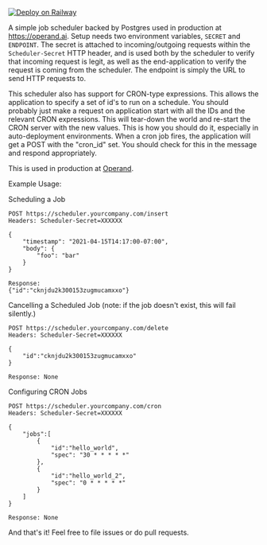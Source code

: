 [![Deploy on Railway](https://railway.app/button.svg)](https://railway.app/new?template=https%3A%2F%2Fgithub.com%2Fmorgangallant%2Fscheduler%2Ftree%2Ftrunk&plugins=postgresql&envs=ENDPOINT%2CSECRET&ENDPOINTDesc=Request+Endpoint&SECRETDesc=openssl+rand+-hex+32&ENDPOINTDefault=https%3A%2F%2Fexample.com%2Fsched)

A simple job scheduler backed by Postgres used in production at https://operand.ai. Setup needs two
environment variables, `SECRET` and `ENDPOINT`. The secret is attached to incoming/outgoing requests
within the `Scheduler-Secret` HTTP header, and is used both by the scheduler to verify that incoming
request is legit, as well as the end-application to verify the request is coming from the scheduler.
The endpoint is simply the URL to send HTTP requests to.

This scheduler also has support for CRON-type expressions. This allows the application to specify
a set of id's to run on a schedule. You should probably just make a request on application start
with all the IDs and the relevant CRON expressions. This will tear-down the world and re-start the
CRON server with the new values. This is how you should do it, especially in auto-deployment environments.
When a cron job fires, the application will get a POST with the "cron\_id" set. You should check for this
in the message and respond appropriately.

This is used in production at [Operand](https://operand.ai).

Example Usage:

Scheduling a Job

```
POST https://scheduler.yourcompany.com/insert
Headers: Scheduler-Secret=XXXXXX

{
    "timestamp": "2021-04-15T14:17:00-07:00",
    "body": {
        "foo": "bar"
    }
}

Response:
{"id":"cknjdu2k300153zugmucamxxo"}
```

Cancelling a Scheduled Job
(note: if the job doesn't exist, this will fail silently.)

```
POST https://scheduler.yourcompany.com/delete
Headers: Scheduler-Secret=XXXXXX

{
    "id":"cknjdu2k300153zugmucamxxo"
}

Response: None
```

Configuring CRON Jobs

```
POST https://scheduler.yourcompany.com/cron
Headers: Scheduler-Secret=XXXXXX

{
    "jobs":[
        {
            "id":"hello_world",
            "spec": "30 * * * * *"
        },
        {
            "id":"hello_world_2",
            "spec": "0 * * * * *"
        }
    ]
}

Response: None
```

And that's it! Feel free to file issues or do pull requests.
